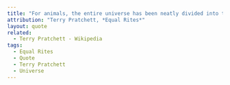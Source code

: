 ```yaml
---
title: "For animals, the entire universe has been neatly divided into things to (a) mate with, (b) eat, (c) run away from, and (d) rocks."
attribution: "Terry Pratchett, *Equal Rites*"
layout: quote
related:
  - Terry Pratchett - Wikipedia
tags:
  - Equal Rites
  - Quote
  - Terry Pratchett
  - Universe
---
```


